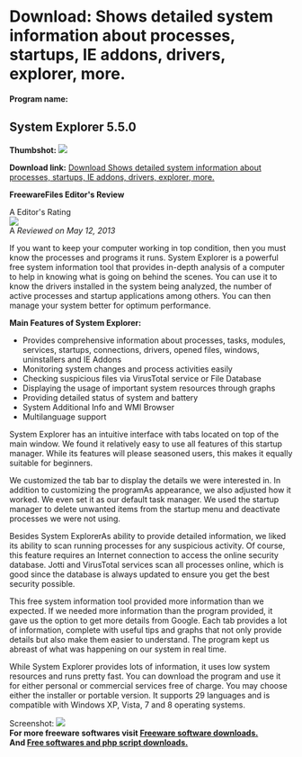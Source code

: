 # Download: Shows detailed system information about processes, startups, IE addons, drivers, explorer, more.

**Program name:**

## System Explorer 5.5.0

  
**Thumbshot:** ![](http://www.freewarefiles.com/screenshot/systmexplr3_md.jpg)   
  
**Download link:** [Download Shows detailed system information about processes, startups, IE addons, drivers, explorer, more.](http://freesoftwares.boysofts.com/System-Explorer_program_35947.html)  
  


**FreewareFiles Editor's Review**  
  


A Editor's Rating  
![](http://www.freewarefiles.com/images/rating/5.gif)  
A _Reviewed on May 12, 2013_  
  
If you want to keep your computer working in top condition, then you must know the processes and programs it runs. System Explorer is a powerful free system information tool that provides in-depth analysis of a computer to help in knowing what is going on behind the scenes. You can use it to know the drivers installed in the system being analyzed, the number of active processes and startup applications among others. You can then manage your system better for optimum performance. 

**Main Features of System Explorer:**

  * Provides comprehensive information about processes, tasks, modules, services, startups, connections, drivers, opened files, windows, uninstallers and IE Addons 
  * Monitoring system changes and process activities easily 
  * Checking suspicious files via VirusTotal service or File Database 
  * Displaying the usage of important system resources through graphs 
  * Providing detailed status of system and battery 
  * System Additional Info and WMI Browser 
  * Multilanguage support 

System Explorer has an intuitive interface with tabs located on top of the main window. We found it relatively easy to use all features of this startup manager. While its features will please seasoned users, this makes it equally suitable for beginners.

We customized the tab bar to display the details we were interested in. In addition to customizing the programAs appearance, we also adjusted how it worked. We even set it as our default task manager. We used the startup manager to delete unwanted items from the startup menu and deactivate processes we were not using.

Besides System ExplorerAs ability to provide detailed information, we liked its ability to scan running processes for any suspicious activity. Of course, this feature requires an Internet connection to access the online security database. Jotti and VirusTotal services scan all processes online, which is good since the database is always updated to ensure you get the best security possible.

This free system information tool provided more information than we expected. If we needed more information than the program provided, it gave us the option to get more details from Google. Each tab provides a lot of information, complete with useful tips and graphs that not only provide details but also make them easier to understand. The program kept us abreast of what was happening on our system in real time.

While System Explorer provides lots of information, it uses low system resources and runs pretty fast. You can download the program and use it for either personal or commercial services free of charge. You may choose either the installer or portable version. It supports 29 languages and is compatible with Windows XP, Vista, 7 and 8 operating systems. 

  
  
Screenshot: ![](http://www.freewarefiles.com/screenshot/systmexplr3.jpg)   
**For more freeware softwares visit [Freeware software downloads.](http://freesoftwares.boysofts.com/)**   
**And [Free softwares and php script downloads.](http://www.boysofts.com/)**
